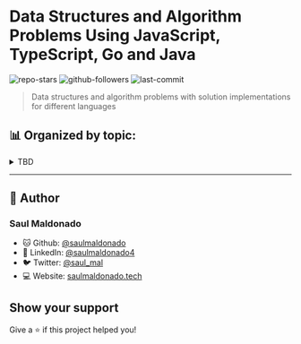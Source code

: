 # Data Structures and Algorithm Problems Using JavaScript, TypeScript, Go and Java

![repo-stars](https://img.shields.io/github/stars/saulmaldonado/ds-and-algorithms?style=social)
![github-followers](https://img.shields.io/github/followers/saulmaldonado?style=social)
![last-commit](https://img.shields.io/github/last-commit/saulmaldonado/ds-and-algorithms)

> Data structures and algorithm problems with solution implementations for different languages

## 📊 Organized by topic:

<details>
  <summary>TBD</summary>
  <ul>
    <li>TBD</li>
  </ul>
</details>

---

## 👤 Author

### Saul Maldonado

- 🐱 Github: [@saulmaldonado](https://github.com/saulmaldonado)
- 🤝 LinkedIn: [@saulmaldonado4](https://www.linkedin.com/in/saulmaldonado4/)
- 🐦 Twitter: [@saul_mal](https://twitter.com/saul_mal)
- 💻 Website: [saulmaldonado.tech](https://saulmaldonado.tech/)

## Show your support

Give a ⭐️ if this project helped you!
